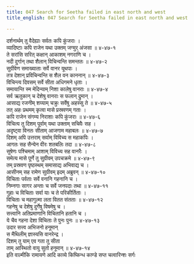 ```yaml
---
title: 047 Search for Seetha failed in east north and west
title_english: 047 Search for Seetha failed in east north and west

---
```


<div class="audioEmbed"  caption="श्रीराम-हरिसीताराममूर्ति-घनपाठिभ्यां वचनम्" src="https://archive.org/download/Ramayana-recitation-Sriram-harisItArAmamUrti-Ghanapaati-v2/Kanda_4/Kanda_4_KSK-047-Thridigbhyaha_Vanara_Prathyagamanam.mp3"></div>

दर्शनार्थम् तु वैदेह्याः सर्वतः कपि कुंजराः ।  
व्यादिष्टाः कपि राजेन यथा उक्तम् जग्मुर् अंजसा ॥ ४-४७-१  
ते सरांसि सरित् कक्षान् आकाशम् नगराणि च ।  
नदी दुर्गान् तथा शैलान् विचिन्वन्ति समन्ततः ॥ ४-४७-२  
सुग्रीवेण समाख्याताः सर्वे वानर यूथपाः ।  
तत्र देशान् प्रविचिन्वन्ति स शैल वन काननान् ॥ ४-४७-३  
विचिन्त्य दिवसम् सर्वे सीता अधिगमने धृताः ।  
समायान्ति स्म मेदिन्याम् निशा कालेषु वानराः ॥ ४-४७-४  
सर्व ऋतुकान् च देशेषु वानराः स फलान् द्रुमान् ।  
आसाद्य रजनीम् शय्याम् चक्रुः सर्वेषु अहस्सु ते ॥ ४-४७-५  
तत् अहः प्रथमम् कृत्वा मासे प्रस्रवणम् गताः ।  
कपि राजेन संगम्य निराशाः कपि कुंजराः ॥ ४-४७-६  
विचित्य तु दिशम् पूर्वाम् यथा उक्ताम् सचिवैः सह ।  
अदृष्ट्वा विनतः सीताम् आजगाम महाबलः ॥ ४-४७-७  
दिशम् अपि उत्तराम् सर्वाम् विविच्य स महाकपिः ।  
आगतः सह सैन्येन वीरः शतबलिः तदा ॥ ४-४७-८  
सुषेणः पश्चिमाम् आशाम् विविच्य सह वानरैः ।  
समेत्य मासे पूर्णे तु सुग्रीवम् उपचक्रमे ॥ ४-४७-९  
तम् प्रस्रवण पृष्ठस्थम् समासाद्य अभिवाद्य च ।  
आसीनम् सह रामेण सुग्रीवम् इदम् अब्रुवन् ॥ ४-४७-१०  
विचिताः पर्वताः सर्वे वनानि गहनानि च ।  
निम्नगाः सागर अन्ताः च सर्वे जनपदाः तथा ॥ ४-४७-११  
गुहाः च विचिताः सर्वा याः च ते परिकीर्तिताः ।  
विचिताः च महागुल्मा लता वितत संतताः ॥ ४-४७-१२  
गहनेषु च देशेषु दुर्गेषु विषमेषु च ।  
सत्त्वानि अतिप्रमाणानि विचितानि हतानि च ।  
ये चैव गहना देशा विचिताः ते पुनः पुनः ॥ ४-४७-१३  
उदार सत्त्व अभिजनो हनूमान्  
स मैथिलीम् ज्ञास्यसि वानरेन्द्र ।  
दिशम् तु याम् एव गता तु सीता  
ताम् आस्थितो वायु सुतो हनूमान् ॥ ४-४७-१४  
इति वाल्मीकि रामायणे आदि काव्ये किष्किन्ध काण्डे सप्त चत्वारिन्शः सर्गः